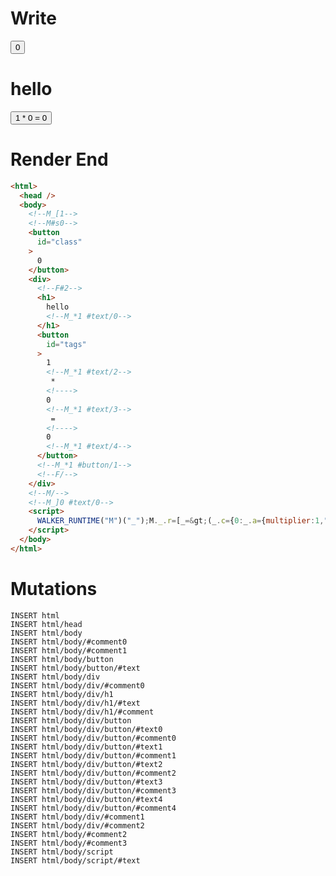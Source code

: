 # Write
  <!--M_[1--><!--M#s0--><button id=class>0</button><div><!--F#2--><h1>hello<!--M_*1 #text/0--></h1><button id=tags>1<!--M_*1 #text/2--> * <!>0<!--M_*1 #text/3--> = <!>0<!--M_*1 #text/4--></button><!--M_*1 #button/1--><!--F/--></div><!--M/--><!--M_]0 #text/0--><script>WALKER_RUNTIME("M")("_");M._.r=[_=>(_.c={0:_.a={multiplier:1,"#text/0!":_.b={m5c:"s0-2",baseCount:0},"#text/0(":_._.$compat_renderer(_._["__tests__/components/class-layout.marko"])},1:_.b,2:{m5c:"s0"}},_.b._=_.a,_.c),1,"$compat_setScope",1,"__tests__/template.marko_1_multiplier/subscriber",1,"__tests__/template.marko_1_multiplier",0];M._.w();$MC=(window.$MC||[]).concat({"o":{"w":[["s0",0,{"renderBody":["__tests__/template.marko_1_renderer",0]},{"f":1}]],"t":["__tests__/components/class-layout.marko"]},"$$":[{"l":["w",0,3,"r"],"r":["w",0,2,"renderBody"]}]});M._.r.push(_=>(_.d={0:_.a}),2,"$compat_setScope",0);M._.w()</script>

# Render End
```html
<html>
  <head />
  <body>
    <!--M_[1-->
    <!--M#s0-->
    <button
      id="class"
    >
      0
    </button>
    <div>
      <!--F#2-->
      <h1>
        hello
        <!--M_*1 #text/0-->
      </h1>
      <button
        id="tags"
      >
        1
        <!--M_*1 #text/2-->
         * 
        <!---->
        0
        <!--M_*1 #text/3-->
         = 
        <!---->
        0
        <!--M_*1 #text/4-->
      </button>
      <!--M_*1 #button/1-->
      <!--F/-->
    </div>
    <!--M/-->
    <!--M_]0 #text/0-->
    <script>
      WALKER_RUNTIME("M")("_");M._.r=[_=&gt;(_.c={0:_.a={multiplier:1,"#text/0!":_.b={m5c:"s0-2",baseCount:0},"#text/0(":_._.$compat_renderer(_._["__tests__/components/class-layout.marko"])},1:_.b,2:{m5c:"s0"}},_.b._=_.a,_.c),1,"$compat_setScope",1,"__tests__/template.marko_1_multiplier/subscriber",1,"__tests__/template.marko_1_multiplier",0];M._.w();$MC=(window.$MC||[]).concat({"o":{"w":[["s0",0,{"renderBody":["__tests__/template.marko_1_renderer",0]},{"f":1}]],"t":["__tests__/components/class-layout.marko"]},"$$":[{"l":["w",0,3,"r"],"r":["w",0,2,"renderBody"]}]});M._.r.push(_=&gt;(_.d={0:_.a}),2,"$compat_setScope",0);M._.w()
    </script>
  </body>
</html>
```

# Mutations
```
INSERT html
INSERT html/head
INSERT html/body
INSERT html/body/#comment0
INSERT html/body/#comment1
INSERT html/body/button
INSERT html/body/button/#text
INSERT html/body/div
INSERT html/body/div/#comment0
INSERT html/body/div/h1
INSERT html/body/div/h1/#text
INSERT html/body/div/h1/#comment
INSERT html/body/div/button
INSERT html/body/div/button/#text0
INSERT html/body/div/button/#comment0
INSERT html/body/div/button/#text1
INSERT html/body/div/button/#comment1
INSERT html/body/div/button/#text2
INSERT html/body/div/button/#comment2
INSERT html/body/div/button/#text3
INSERT html/body/div/button/#comment3
INSERT html/body/div/button/#text4
INSERT html/body/div/button/#comment4
INSERT html/body/div/#comment1
INSERT html/body/div/#comment2
INSERT html/body/#comment2
INSERT html/body/#comment3
INSERT html/body/script
INSERT html/body/script/#text
```